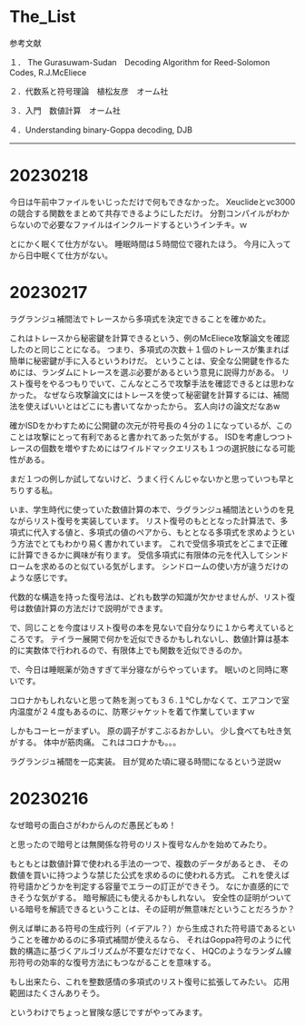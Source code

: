 # The_List

参考文献

１． The Gurasuwam-Sudan　Decoding Algorithm for Reed-Solomon Codes, R.J.McEliece

２．代数系と符号理論　植松友彦　オーム社

３．入門　数値計算　オーム社

４．Understanding binary-Goppa decoding, DJB

----

# 20230218

今日は午前中ファイルをいじっただけで何もできなかった。
Xeuclideとvc3000の競合する関数をまとめて共存できるようにしただけ。
分割コンパイルがわからないので必要なファイルはインクルードするというインチキ。ｗ

とにかく眠くて仕方がない。
睡眠時間は５時間位で寝れたほう。
今月に入ってから日中眠くて仕方がない。

# 20230217

ラグランジュ補間法でトレースから多項式を決定できることを確かめた。

これはトレースから秘密鍵を計算できるという、例のMcEliece攻撃論文を確認したのと同じことになる。
つまり、多項式の次数＋１個のトレースが集まれば簡単に秘密鍵が手に入るというわけだ。
ということは、安全な公開鍵を作るためには、ランダムにトレースを選ぶ必要があるという意見に説得力がある。
リスト復号をやるつもりでいて、こんなところで攻撃手法を確認できるとは思わなかった。
なぜなら攻撃論文にはトレースを使って秘密鍵を計算するには、補間法を使えばいいとはどこにも書いてなかったから。
玄人向けの論文だなあw

確かISDをかわすために公開鍵の次元が符号長の４分の１になっているが、このことは攻撃にとって有利であると書かれてあった気がする。
ISDを考慮しつつトレースの個数を増やすためにはワイルドマックエリスも１つの選択肢になる可能性がある。

まだ１つの例しか試してないけど、うまく行くんじゃないかと思っていつも早とちりする私。

いま、学生時代に使っていた数値計算の本で、ラグランジュ補間法というのを見ながらリスト復号を実装しています。
リスト復号のもととなった計算法で、多項式に代入する値と、多項式の値のペアから、もととなる多項式を求めようという方法でとてもわかり易く書かれています。
これで受信多項式をどこまで正確に計算できるかに興味が有ります。
受信多項式に有限体の元を代入してシンドロームを求めるのと似ている気がします。
シンドロームの使い方が違うだけのような感じです。

代数的な構造を持った復号法は、どれも数学の知識が欠かせませんが、リスト復号は数値計算の方法だけで説明ができます。

で、同じことを今度はリスト復号の本を見ないで自分なりに１から考えているところです。
テイラー展開で何かを近似できるかもしれないし、数値計算は基本的に実数体で行われるので、有限体上でも関数を近似できるのか。

で、今日は睡眠薬が効きすぎて半分寝ながらやっています。
眠いのと同時に寒いです。

コロナかもしれないと思って熱を測っても３６.１℃しかなくて、エアコンで室内温度が２４度もあるのに、防寒ジャケットを着て作業していますｗ

しかもコーヒーがまずい。
原の調子がすこぶるおかしい。
少し食べても吐き気がする。
体中が筋肉痛。
これはコロナかも。。。

ラグランジュ補間を一応実装。
目が覚めた頃に寝る時間になるという逆説ｗ
# 20230216

なぜ暗号の面白さがわからんのだ愚民どもめ！

と思ったので暗号とは無関係な符号のリスト復号なんかを始めてみたり。

もともとは数値計算で使われる手法の一つで、複数のデータがあるとき、
その数値を買いに持つような禁じた公式を求めるのに使われる方式。
これを使えば符号語かどうかを判定する容量でエラーの訂正ができそう。
なにか直感的にできそうな気がする。
暗号解読にも使えるかもしれない。
安全性の証明がついている暗号を解読できるということは、その証明が無意味だということだろうか？

例えば単にある符号の生成行列（イデアル？）から生成された符号語であるということを確かめるのに多項式補間が使えるなら、
それはGoppa符号のように代数的構造に基づくアルゴリズムが不要なだけでなく、
HQCのようなランダム線形符号の効率的な復号方法にもつながることを意味する。

もし出来たら、これを整数感情の多項式のリスト復号に拡張してみたい。
応用範囲はたくさんありそう。

というわけでちょっと冒険な感じですがやってみます。
